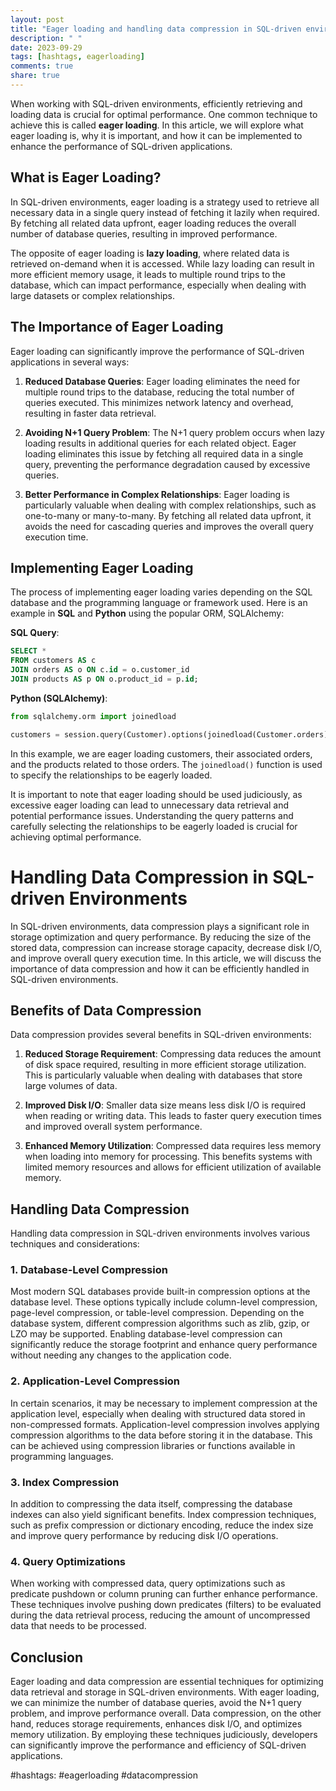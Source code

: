 ```yaml
---
layout: post
title: "Eager loading and handling data compression in SQL-driven environments"
description: " "
date: 2023-09-29
tags: [hashtags, eagerloading]
comments: true
share: true
---
```


When working with SQL-driven environments, efficiently retrieving and loading data is crucial for optimal performance. One common technique to achieve this is called **eager loading**. In this article, we will explore what eager loading is, why it is important, and how it can be implemented to enhance the performance of SQL-driven applications.

## What is Eager Loading?

In SQL-driven environments, eager loading is a strategy used to retrieve all necessary data in a single query instead of fetching it lazily when required. By fetching all related data upfront, eager loading reduces the overall number of database queries, resulting in improved performance.

The opposite of eager loading is **lazy loading**, where related data is retrieved on-demand when it is accessed. While lazy loading can result in more efficient memory usage, it leads to multiple round trips to the database, which can impact performance, especially when dealing with large datasets or complex relationships.

## The Importance of Eager Loading

Eager loading can significantly improve the performance of SQL-driven applications in several ways:

1. **Reduced Database Queries**: Eager loading eliminates the need for multiple round trips to the database, reducing the total number of queries executed. This minimizes network latency and overhead, resulting in faster data retrieval.

2. **Avoiding N+1 Query Problem**: The N+1 query problem occurs when lazy loading results in additional queries for each related object. Eager loading eliminates this issue by fetching all required data in a single query, preventing the performance degradation caused by excessive queries.

3. **Better Performance in Complex Relationships**: Eager loading is particularly valuable when dealing with complex relationships, such as one-to-many or many-to-many. By fetching all related data upfront, it avoids the need for cascading queries and improves the overall query execution time.

## Implementing Eager Loading

The process of implementing eager loading varies depending on the SQL database and the programming language or framework used. Here is an example in **SQL** and **Python** using the popular ORM, SQLAlchemy:

**SQL Query**:
```sql
SELECT *
FROM customers AS c
JOIN orders AS o ON c.id = o.customer_id
JOIN products AS p ON o.product_id = p.id;
```

**Python (SQLAlchemy)**:
```python
from sqlalchemy.orm import joinedload

customers = session.query(Customer).options(joinedload(Customer.orders).joinedload(Order.product)).all()
```

In this example, we are eager loading customers, their associated orders, and the products related to those orders. The `joinedload()` function is used to specify the relationships to be eagerly loaded.

It is important to note that eager loading should be used judiciously, as excessive eager loading can lead to unnecessary data retrieval and potential performance issues. Understanding the query patterns and carefully selecting the relationships to be eagerly loaded is crucial for achieving optimal performance.

# Handling Data Compression in SQL-driven Environments

In SQL-driven environments, data compression plays a significant role in storage optimization and query performance. By reducing the size of the stored data, compression can increase storage capacity, decrease disk I/O, and improve overall query execution time. In this article, we will discuss the importance of data compression and how it can be efficiently handled in SQL-driven environments.

## Benefits of Data Compression

Data compression provides several benefits in SQL-driven environments:

1. **Reduced Storage Requirement**: Compressing data reduces the amount of disk space required, resulting in more efficient storage utilization. This is particularly valuable when dealing with databases that store large volumes of data.

2. **Improved Disk I/O**: Smaller data size means less disk I/O is required when reading or writing data. This leads to faster query execution times and improved overall system performance.

3. **Enhanced Memory Utilization**: Compressed data requires less memory when loading into memory for processing. This benefits systems with limited memory resources and allows for efficient utilization of available memory.

## Handling Data Compression

Handling data compression in SQL-driven environments involves various techniques and considerations:

### 1. Database-Level Compression

Most modern SQL databases provide built-in compression options at the database level. These options typically include column-level compression, page-level compression, or table-level compression. Depending on the database system, different compression algorithms such as zlib, gzip, or LZO may be supported. Enabling database-level compression can significantly reduce the storage footprint and enhance query performance without needing any changes to the application code.

### 2. Application-Level Compression

In certain scenarios, it may be necessary to implement compression at the application level, especially when dealing with structured data stored in non-compressed formats. Application-level compression involves applying compression algorithms to the data before storing it in the database. This can be achieved using compression libraries or functions available in programming languages.

### 3. Index Compression

In addition to compressing the data itself, compressing the database indexes can also yield significant benefits. Index compression techniques, such as prefix compression or dictionary encoding, reduce the index size and improve query performance by reducing disk I/O operations.

### 4. Query Optimizations

When working with compressed data, query optimizations such as predicate pushdown or column pruning can further enhance performance. These techniques involve pushing down predicates (filters) to be evaluated during the data retrieval process, reducing the amount of uncompressed data that needs to be processed.

## Conclusion

Eager loading and data compression are essential techniques for optimizing data retrieval and storage in SQL-driven environments. With eager loading, we can minimize the number of database queries, avoid the N+1 query problem, and improve performance overall. Data compression, on the other hand, reduces storage requirements, enhances disk I/O, and optimizes memory utilization. By employing these techniques judiciously, developers can significantly improve the performance and efficiency of SQL-driven applications. 

#hashtags: #eagerloading #datacompression
